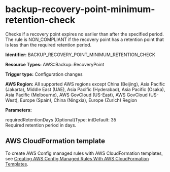 # backup\-recovery\-point\-minimum\-retention\-check<a name="backup-recovery-point-minimum-retention-check"></a>

Checks if a recovery point expires no earlier than after the specified period\. The rule is NON\_COMPLIANT if the recovery point has a retention point that is less than the required retention period\. 

**Identifier:** BACKUP\_RECOVERY\_POINT\_MINIMUM\_RETENTION\_CHECK

**Resource Types:** AWS::Backup::RecoveryPoint

**Trigger type:** Configuration changes

**AWS Region:** All supported AWS regions except China \(Beijing\), Asia Pacific \(Jakarta\), Middle East \(UAE\), Asia Pacific \(Hyderabad\), Asia Pacific \(Osaka\), Asia Pacific \(Melbourne\), AWS GovCloud \(US\-East\), AWS GovCloud \(US\-West\), Europe \(Spain\), China \(Ningxia\), Europe \(Zurich\) Region

**Parameters:**

requiredRetentionDays \(Optional\)Type: intDefault: 35  
Required retention period in days\.

## AWS CloudFormation template<a name="w2aac12c33c15b9c63c17"></a>

To create AWS Config managed rules with AWS CloudFormation templates, see [Creating AWS Config Managed Rules With AWS CloudFormation Templates](aws-config-managed-rules-cloudformation-templates.md)\.